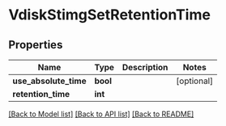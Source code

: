 # VdiskStimgSetRetentionTime

## Properties
Name | Type | Description | Notes
------------ | ------------- | ------------- | -------------
**use_absolute_time** | **bool** |  | [optional] 
**retention_time** | **int** |  | 

[[Back to Model list]](../README.md#documentation-for-models) [[Back to API list]](../README.md#documentation-for-api-endpoints) [[Back to README]](../README.md)


